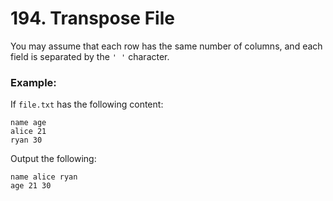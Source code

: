 # 194. Transpose File

You may assume that each row has the same number of columns, and each field is separated by the `' '` character.

### Example:
If `file.txt` has the following content:
```
name age
alice 21
ryan 30
```
Output the following:
```
name alice ryan
age 21 30
```

